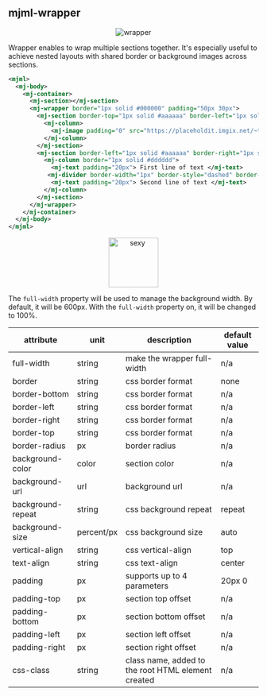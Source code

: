## mjml-wrapper

<p align="center">
  <img src="http://i.imgur.com/6YKq83B.png" alt="wrapper" />
</p>

Wrapper enables to wrap multiple sections together. It's especially useful to achieve nested layouts with shared border or background images across sections.

```xml
<mjml>
  <mj-body>
    <mj-container>
      <mj-section></mj-section>
      <mj-wrapper border="1px solid #000000" padding="50px 30px">
        <mj-section border-top="1px solid #aaaaaa" border-left="1px solid #aaaaaa" border-right="1px solid #aaaaaa" padding="20px">
          <mj-column>
            <mj-image padding="0" src="https://placeholdit.imgix.net/~text?&w=350&h=150" />
          </mj-column>
        </mj-section>
        <mj-section border-left="1px solid #aaaaaa" border-right="1px solid #aaaaaa" padding="20px" border-bottom="1px solid #aaaaaa">
          <mj-column border="1px solid #dddddd">
            <mj-text padding="20px"> First line of text </mj-text>
           <mj-divider border-width="1px" border-style="dashed" border-color="lightgrey" padding="0 20px" />
            <mj-text padding="20px"> Second line of text </mj-text>
          </mj-column>
        </mj-section>
      </mj-wrapper>
    </mj-container>
  </mj-body>
</mjml>
```

<p align="center">
  <a href="https://mjml.io/try-it-live/components/wrapper">
    <img width="100px" src="http://imgh.us/TRYITLIVE.svg" alt="sexy" />
  </a>
</p>

The `full-width` property will be used to manage the background width.
By default, it will be 600px. With the `full-width` property on, it will be
changed to 100%.

attribute           | unit        | description                    | default value
--------------------|-------------|--------------------------------|---------------
full-width          | string      | make the wrapper full-width    | n/a
border              | string      | css border format              | none
border-bottom       | string      | css border format              | n/a
border-left         | string      | css border format              | n/a
border-right        | string      | css border format              | n/a
border-top          | string      | css border format              | n/a
border-radius       | px          | border radius                  | n/a
background-color    | color       | section color                  | n/a
background-url      | url         | background url                 | n/a
background-repeat   | string      | css background repeat          | repeat
background-size     | percent/px  | css background size            | auto
vertical-align      | string      | css vertical-align             | top
text-align          | string      | css text-align                 | center
padding             | px          | supports up to 4 parameters    | 20px 0
padding-top         | px          | section top offset             | n/a
padding-bottom      | px          | section bottom offset          | n/a
padding-left        | px          | section left offset            | n/a
padding-right       | px          | section right offset           | n/a
css-class           | string      | class name, added to the root HTML element created | n/a
